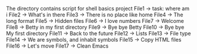The directory contains script for shell basics project
File1 -> task: where am i
File2 -> What's in there
File3 -> There is no place like home
File4 -> The long format
File5 -> Hidden files
File6 -> I love numbers
File7 -> Welcome
File8 -> Betty in my first directory
File9 -> Bye bye Betty
File10 -> Bye bye My first directory
 File11 -> Back to the future
 File12 -> Lists
 File13 -> File type
 File14 -> We are symbols, and inhabit symbols
 File15 -> Copy HTML files
 File16 -> Let's move
 File17 -> Clean Emacs
